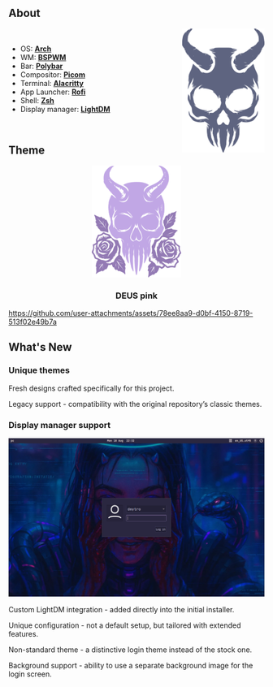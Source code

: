 ## About

<img src="./readme/img/logo.svg" alt="logo" align="right" height="244.5px">

<br>

 - OS: [**Arch**](https://www.google.com/search?q=Arch)
 - WM: [**BSPWM**](https://www.google.com/search?q=bspwm)
 - Bar: [**Polybar**](https://www.google.com/search?q=Polybar)
 - Compositor: [**Picom**](https://www.google.com/search?q=Picom)
 - Terminal: [**Alacritty**](https://www.google.com/search?q=alacritty)
 - App Launcher: [**Rofi**](https://www.google.com/search?q=Rofi)
 - Shell: [**Zsh**](https://www.google.com/search?q=Zsh)
 - Display manager: [**LightDM**](https://www.google.com/search?q=LightDM)

</br>

<!-- -------------------------------------------------------- -->

## Theme

<div align="center">
    <img src="./readme/img/deus_pink.svg" alt="deus_pink" height="220px">
    <h3> DEUS pink </h3>
</div>

https://github.com/user-attachments/assets/78ee8aa9-d0bf-4150-8719-513f02e49b7a

<!-- -------------------------------------------------------- -->

## What's New

### Unique themes

Fresh designs crafted specifically for this project.

Legacy support - compatibility with the original repository’s classic themes.

### Display manager support

![](./readme/img/lockscreen.png)

Custom LightDM integration - added directly into the initial installer.

Unique configuration - not a default setup, but tailored with extended features.

Non-standard theme - a distinctive login theme instead of the stock one.

Background support - ability to use a separate background image for the login screen.

<!-- -------------------------------------------------------- -->